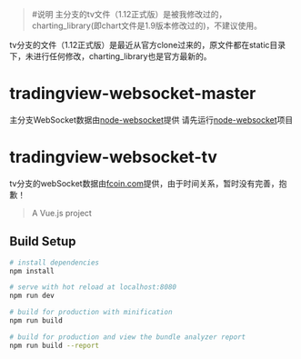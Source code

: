 > #说明
主分支的tv文件（1.12正式版）是被我修改过的，charting_library(即chart文件是1.9版本修改过的)，不建议使用。

tv分支的文件（1.12正式版）是最近从官方clone过来的，原文件都在static目录下，未进行任何修改，charting_library也是官方最新的。

# tradingview-websocket-master
主分支WebSocket数据由[node-websocket](https://github.com/472647301/node-websocket)提供
请先运行[node-websocket](https://github.com/472647301/node-websocket)项目
# tradingview-websocket-tv
tv分支的webSocket数据由[fcoin.com](https://fcoin.com/)提供，由于时间关系，暂时没有完善，抱歉！
> A Vue.js project

## Build Setup

``` bash
# install dependencies
npm install

# serve with hot reload at localhost:8080
npm run dev

# build for production with minification
npm run build

# build for production and view the bundle analyzer report
npm run build --report
```
